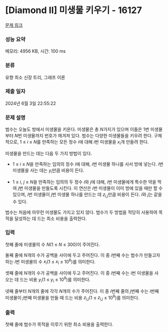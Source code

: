 # [Diamond II] 미생물 키우기 - 16127 

[문제 링크](https://www.acmicpc.net/problem/16127) 

### 성능 요약

메모리: 4956 KB, 시간: 100 ms

### 분류

유향 최소 신장 트리, 그래프 이론

### 제출 일자

2024년 6월 3일 22:55:22

### 문제 설명

<p>범수는 오늘도 방에서 미생물을 키운다. 미생물은 총 <em>N</em>가지가 있으며 이들은 1번 미생물부터 <em>N</em>번 미생물까지 번호가 매겨져 있다. 범수는 다양한 미생물들을 키우려 한다. 구체적으로, 1 ≤ <em>i</em> ≤ <em>N</em>를 만족하는 모든 정수 <em>i</em>에 대해 <em>i</em>번 미생물을 <em>x<sub>i</sub></em>개 만들려 한다.</p>

<p>미생물을 만드는 데는 다음 두 가지 방법이 있다.</p>

<ul>
	<li>
	<p>1 ≤ <em>i</em> ≤ <em>N</em>을 만족하는 임의의 정수 <em>i</em>에 대해, <em>i</em>번 미생물 하나를 사서 방에 넣는다. <em>i</em>번 미생물을 사는 데는 <em>y<sub>i</sub></em>만큼 비용이 든다.</p>
	</li>
	<li>
	<p>1 ≤ <em>i</em>, <em>j</em> ≤ <em>N</em>을 만족하는 임의의 두 정수 <em>i</em>와 <em>j</em>에 대해, <em>i</em>번 미생물에게 특수한 약을 먹여 <em>j</em>번 미생물을 만들도록 시킨다. 이 연산은 <em>i</em>번 미생물이 이미 방에 있을 때만 할 수 있으며, <em>i</em>번 미생물이 <em>j</em>번 미생물 하나를 만드는 데 <em>z<sub>i,j</sub></em>만큼 비용이 든다. <em>i</em>와 <em>j</em>는 같을 수 있다.</p>
	</li>
</ul>

<p>범수는 처음에 아무런 미생물도 가지고 있지 않다. 범수가 두 방법을 적당히 사용하여 목적을 달성하는 데 드는 최소 비용을 출력한다.</p>

### 입력 

 <p>첫째 줄에 미생물의 수 <em>N</em>(1 ≤ <em>N</em> ≤ 300)이 주어진다.</p>

<p>둘째 줄에 <em>N</em>개의 수가 공백을 사이에 두고 주어진다. 이 중 <em>i</em>번째 수는 범수가 만들고자 하는 <em>i</em>번 미생물의 수 <em>x<sub>i</sub></em>(1 ≤ <em>x<sub>i</sub></em> ≤ 10<sup>6</sup>)를 의미한다.</p>

<p>셋째 줄에 <em>N</em>개의 수가 공백을 사이에 두고 주어진다. 이 중 <em>i</em>번째 수는 <em>i</em>번 미생물을 사 오는 데 드는 비용 <em>y<sub>i</sub></em>(1 ≤ <em>y<sub>i</sub></em> ≤ 10<sup>9</sup>)를 의미한다.</p>

<p>넷째 줄부터 <em>N</em>개의 줄에 각각 <em>N</em>개의 수가 주어진다. 이 중 <em>i</em>번째 줄의 <em>j</em>번째 수는 <em>i</em>번째 미생물이 <em>j</em>번째 미생물을 만들 때 드는 비용 <em>z<sub>i,j</sub></em>(1 ≤ <em>z<sub>i,j</sub></em> ≤ 10<sup>9</sup>)를 의미한다.</p>

### 출력 

 <p>첫째 줄에 범수가 목적을 이루기 위한 최소 비용을 출력한다.</p>

